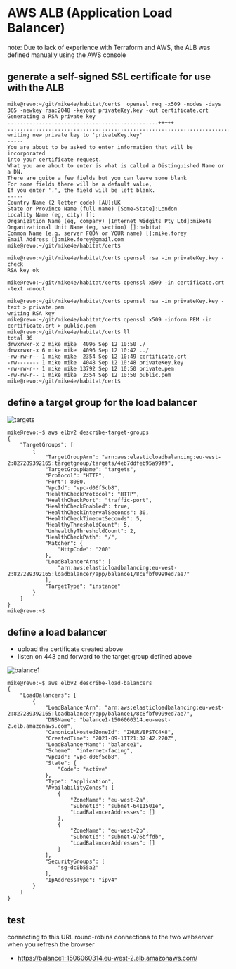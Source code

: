 # AWS ALB (Application Load Balancer)
note: Due to lack of experience with Terraform and AWS, the ALB was defined manually using the AWS console
## generate a self-signed SSL certificate for use with the ALB
```
mike@revo:~/git/mike4e/habitat/cert$  openssl req -x509 -nodes -days 365 -newkey rsa:2048 -keyout privateKey.key -out certificate.crt
Generating a RSA private key
................................................+++++
....................................................................................+++++
writing new private key to 'privateKey.key'
-----
You are about to be asked to enter information that will be incorporated
into your certificate request.
What you are about to enter is what is called a Distinguished Name or a DN.
There are quite a few fields but you can leave some blank
For some fields there will be a default value,
If you enter '.', the field will be left blank.
-----
Country Name (2 letter code) [AU]:UK
State or Province Name (full name) [Some-State]:London
Locality Name (eg, city) []:
Organization Name (eg, company) [Internet Widgits Pty Ltd]:mike4e
Organizational Unit Name (eg, section) []:habitat
Common Name (e.g. server FQDN or YOUR name) []:mike.forey
Email Address []:mike.forey@gmail.com
mike@revo:~/git/mike4e/habitat/cert$

mike@revo:~/git/mike4e/habitat/cert$ openssl rsa -in privateKey.key -check
RSA key ok

mike@revo:~/git/mike4e/habitat/cert$ openssl x509 -in certificate.crt -text -noout

mike@revo:~/git/mike4e/habitat/cert$ openssl rsa -in privateKey.key -text > private.pem
writing RSA key
mike@revo:~/git/mike4e/habitat/cert$ openssl x509 -inform PEM -in certificate.crt > public.pem
mike@revo:~/git/mike4e/habitat/cert$ ll
total 36
drwxrwxr-x 2 mike mike  4096 Sep 12 10:50 ./
drwxrwxr-x 6 mike mike  4096 Sep 12 10:42 ../
-rw-rw-r-- 1 mike mike  2354 Sep 12 10:49 certificate.crt
-rw------- 1 mike mike  4048 Sep 12 10:48 privateKey.key
-rw-rw-r-- 1 mike mike 13792 Sep 12 10:50 private.pem
-rw-rw-r-- 1 mike mike  2354 Sep 12 10:50 public.pem
mike@revo:~/git/mike4e/habitat/cert$
```

## define a target group for the load balancer

![targets](https://user-images.githubusercontent.com/1073559/132988887-0e2dcfc8-53f6-45e4-88e2-ebe7bea4ec34.png)

```
mike@revo:~$ aws elbv2 describe-target-groups
{
    "TargetGroups": [
        {
            "TargetGroupArn": "arn:aws:elasticloadbalancing:eu-west-2:827289392165:targetgroup/targets/4eb7ddfeb95a99f9",
            "TargetGroupName": "targets",
            "Protocol": "HTTP",
            "Port": 8080,
            "VpcId": "vpc-d06f5cb8",
            "HealthCheckProtocol": "HTTP",
            "HealthCheckPort": "traffic-port",
            "HealthCheckEnabled": true,
            "HealthCheckIntervalSeconds": 30,
            "HealthCheckTimeoutSeconds": 5,
            "HealthyThresholdCount": 5,
            "UnhealthyThresholdCount": 2,
            "HealthCheckPath": "/",
            "Matcher": {
                "HttpCode": "200"
            },
            "LoadBalancerArns": [
                "arn:aws:elasticloadbalancing:eu-west-2:827289392165:loadbalancer/app/balance1/8c8fbf0999ed7ae7"
            ],
            "TargetType": "instance"
        }
    ]
}
mike@revo:~$
```
## define a load balancer
* upload the certificate created above
* listen on 443 and forward to the target group defined above

![balance1](https://user-images.githubusercontent.com/1073559/132988890-7c42463d-386f-4738-909f-b1637e7b665f.png)


```
mike@revo:~$ aws elbv2 describe-load-balancers
{
    "LoadBalancers": [
        {
            "LoadBalancerArn": "arn:aws:elasticloadbalancing:eu-west-2:827289392165:loadbalancer/app/balance1/8c8fbf0999ed7ae7",
            "DNSName": "balance1-1506060314.eu-west-2.elb.amazonaws.com",
            "CanonicalHostedZoneId": "ZHURV8PSTC4K8",
            "CreatedTime": "2021-09-11T21:37:42.220Z",
            "LoadBalancerName": "balance1",
            "Scheme": "internet-facing",
            "VpcId": "vpc-d06f5cb8",
            "State": {
                "Code": "active"
            },
            "Type": "application",
            "AvailabilityZones": [
                {
                    "ZoneName": "eu-west-2a",
                    "SubnetId": "subnet-6411501e",
                    "LoadBalancerAddresses": []
                },
                {
                    "ZoneName": "eu-west-2b",
                    "SubnetId": "subnet-976bffdb",
                    "LoadBalancerAddresses": []
                }
            ],
            "SecurityGroups": [
                "sg-dc0b55a2"
            ],
            "IpAddressType": "ipv4"
        }
    ]
}
```

## test
connecting to this URL round-robins connections to the two webserver when you refresh the browser
* https://balance1-1506060314.eu-west-2.elb.amazonaws.com/
